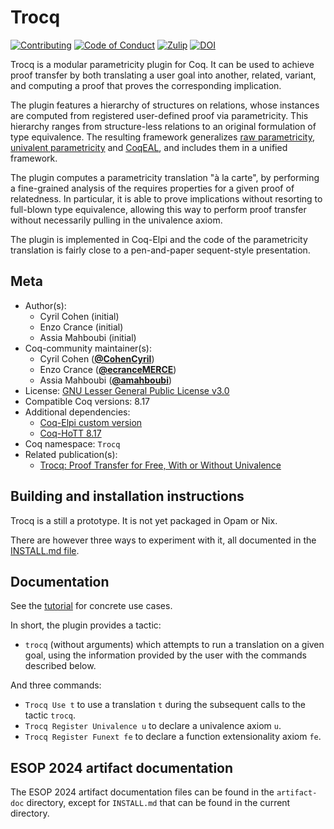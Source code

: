 <!---
This file was generated from `meta.yml`, please do not edit manually.
Follow the instructions on https://github.com/coq-community/templates to regenerate.
--->
# Trocq

[![Contributing][contributing-shield]][contributing-link]
[![Code of Conduct][conduct-shield]][conduct-link]
[![Zulip][zulip-shield]][zulip-link]
[![DOI][doi-shield]][doi-link]


[contributing-shield]: https://img.shields.io/badge/contributions-welcome-%23f7931e.svg
[contributing-link]: https://github.com/coq-community/manifesto/blob/master/CONTRIBUTING.md

[conduct-shield]: https://img.shields.io/badge/%E2%9D%A4-code%20of%20conduct-%23f15a24.svg
[conduct-link]: https://github.com/coq-community/manifesto/blob/master/CODE_OF_CONDUCT.md

[zulip-shield]: https://img.shields.io/badge/chat-on%20zulip-%23c1272d.svg
[zulip-link]: https://coq.zulipchat.com/#narrow/stream/237663-coq-community-devs.20.26.20users


[doi-shield]: https://zenodo.org/badge/DOI/10.5281/zenodo.10492403.svg
[doi-link]: https://doi.org/10.5281/zenodo.10492403

Trocq is a modular parametricity plugin for Coq. It 
can be used to achieve proof transfer by both translating a user goal into another, related,
variant, and computing a proof that proves the corresponding implication.

The plugin features a hierarchy of structures on relations, whose instances are computed from registered user-defined proof via parametricity. This hierarchy ranges from structure-less relations to an original formulation of type
equivalence. The resulting framework generalizes [raw parametricity](https://arxiv.org/abs/1209.6336), 
[univalent parametricity](https://arxiv.org/abs/1209.6336) and
[CoqEAL](https://github.com/coq-community/coqeal), and includes them in a unified framework.

The plugin computes a parametricity translation "à la carte", by performing a fine-grained analysis of the requires properties for a given proof of relatedness. In particular, it is able to prove implications without resorting to full-blown type equivalence, allowing this way to perform
proof transfer without necessarily pulling in the univalence axiom. 

The plugin is implemented in Coq-Elpi and the code of the parametricity translation is fairly close to a pen-and-paper sequent-style presentation.

## Meta

- Author(s):
  - Cyril Cohen (initial)
  - Enzo Crance (initial)
  - Assia Mahboubi (initial)
- Coq-community maintainer(s):
  - Cyril Cohen ([**@CohenCyril**](https://github.com/CohenCyril))
  - Enzo Crance ([**@ecranceMERCE**](https://github.com/ecranceMERCE))
  - Assia Mahboubi ([**@amahboubi**](https://github.com/amahboubi))
- License: [GNU Lesser General Public License v3.0](LICENSE)
- Compatible Coq versions: 8.17
- Additional dependencies:
  - [Coq-Elpi custom version](https://github.com/ecranceMERCE/coq-elpi/tree/strat)
  - [Coq-HoTT 8.17](https://github.com/HoTT/Coq-HoTT)
- Coq namespace: `Trocq`
- Related publication(s):
  - [Trocq: Proof Transfer for Free, With or Without Univalence](https://hal.science/hal-04177913/document) 

## Building and installation instructions

Trocq is a still a prototype. It is not yet packaged in Opam or Nix.

There are however three ways to experiment with it,
all documented in the [INSTALL.md file](INSTALL.md).

## Documentation

See the [tutorial](artifact-doc/TUTORIAL.md) for concrete use cases.

In short, the plugin provides a tactic:
- `trocq` (without arguments) which attempts to run a translation on
a given goal, using the information provided by the user with the
commands described below.

And three commands:
- `Trocq Use t` to use a translation `t` during the subsequent calls to
the tactic `trocq`.
- `Trocq Register Univalence u` to declare a univalence axiom `u`.
- `Trocq Register Funext fe` to declare a function extensionality axiom `fe`.


## ESOP 2024 artifact documentation

The ESOP 2024 artifact documentation files can be found in the `artifact-doc` directory, except for `INSTALL.md` that can be found in the current directory.
